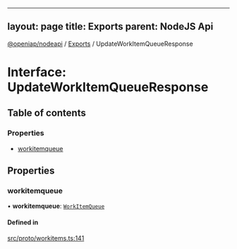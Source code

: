 
---
layout: page
title: Exports
parent: NodeJS Api
---
[@openiap/nodeapi](../README.md) / [Exports](../modules.md) / UpdateWorkItemQueueResponse

# Interface: UpdateWorkItemQueueResponse

## Table of contents

### Properties

- [workitemqueue](UpdateWorkItemQueueResponse.md#workitemqueue)

## Properties

### workitemqueue

• **workitemqueue**: [`WorkItemQueue`](../modules.md#workitemqueue)

#### Defined in

[src/proto/workitems.ts:141](https://github.com/openiap/nodeapi/blob/a6b5438/src/proto/workitems.ts#L141)
